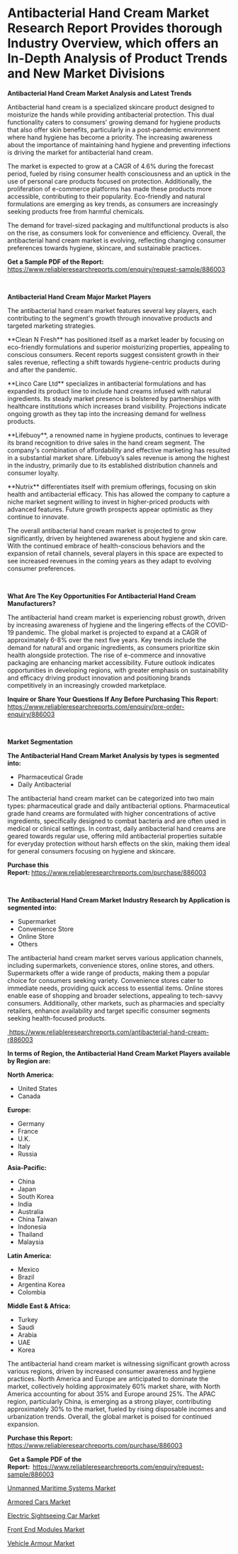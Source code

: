 <p><h1>Antibacterial Hand Cream Market Research Report Provides thorough Industry Overview, which offers an In-Depth Analysis of Product Trends and New Market Divisions</h1></p><p><strong>Antibacterial Hand Cream Market Analysis and Latest Trends</strong></p>
<p><p>Antibacterial hand cream is a specialized skincare product designed to moisturize the hands while providing antibacterial protection. This dual functionality caters to consumers' growing demand for hygiene products that also offer skin benefits, particularly in a post-pandemic environment where hand hygiene has become a priority. The increasing awareness about the importance of maintaining hand hygiene and preventing infections is driving the market for antibacterial hand cream.</p><p>The market is expected to grow at a CAGR of 4.6% during the forecast period, fueled by rising consumer health consciousness and an uptick in the use of personal care products focused on protection. Additionally, the proliferation of e-commerce platforms has made these products more accessible, contributing to their popularity. Eco-friendly and natural formulations are emerging as key trends, as consumers are increasingly seeking products free from harmful chemicals. </p><p>The demand for travel-sized packaging and multifunctional products is also on the rise, as consumers look for convenience and efficiency. Overall, the antibacterial hand cream market is evolving, reflecting changing consumer preferences towards hygiene, skincare, and sustainable practices.</p></p>
<p><strong>Get a Sample PDF of the Report:&nbsp;</strong> <a href="https://www.reliableresearchreports.com/enquiry/request-sample/886003?utm_campaign=2104&utm_medium=2&utm_source=Github&utm_content=ia&utm_term=06022025&utm_id=antibacterial-hand-cream">https://www.reliableresearchreports.com/enquiry/request-sample/886003</a></p>
<p>&nbsp;</p>
<p><strong>Antibacterial Hand Cream Major Market Players</strong></p>
<p><p>The antibacterial hand cream market features several key players, each contributing to the segment's growth through innovative products and targeted marketing strategies. </p><p>**Clean N Fresh** has positioned itself as a market leader by focusing on eco-friendly formulations and superior moisturizing properties, appealing to conscious consumers. Recent reports suggest consistent growth in their sales revenue, reflecting a shift towards hygiene-centric products during and after the pandemic.</p><p>**Linco Care Ltd** specializes in antibacterial formulations and has expanded its product line to include hand creams infused with natural ingredients. Its steady market presence is bolstered by partnerships with healthcare institutions which increases brand visibility. Projections indicate ongoing growth as they tap into the increasing demand for wellness products.</p><p>**Lifebuoy**, a renowned name in hygiene products, continues to leverage its brand recognition to drive sales in the hand cream segment. The company's combination of affordability and effective marketing has resulted in a substantial market share. Lifebuoy’s sales revenue is among the highest in the industry, primarily due to its established distribution channels and consumer loyalty.</p><p>**Nutrix** differentiates itself with premium offerings, focusing on skin health and antibacterial efficacy. This has allowed the company to capture a niche market segment willing to invest in higher-priced products with advanced features. Future growth prospects appear optimistic as they continue to innovate.</p><p>The overall antibacterial hand cream market is projected to grow significantly, driven by heightened awareness about hygiene and skin care. With the continued embrace of health-conscious behaviors and the expansion of retail channels, several players in this space are expected to see increased revenues in the coming years as they adapt to evolving consumer preferences.</p></p>
<p>&nbsp;</p>
<p><strong>What Are The Key Opportunities For Antibacterial Hand Cream Manufacturers?</strong></p>
<p><p>The antibacterial hand cream market is experiencing robust growth, driven by increasing awareness of hygiene and the lingering effects of the COVID-19 pandemic. The global market is projected to expand at a CAGR of approximately 6-8% over the next five years. Key trends include the demand for natural and organic ingredients, as consumers prioritize skin health alongside protection. The rise of e-commerce and innovative packaging are enhancing market accessibility. Future outlook indicates opportunities in developing regions, with greater emphasis on sustainability and efficacy driving product innovation and positioning brands competitively in an increasingly crowded marketplace.</p></p>
<p><strong>Inquire or Share Your Questions If Any Before Purchasing This Report:</strong> <a href="https://www.reliableresearchreports.com/enquiry/pre-order-enquiry/886003?utm_campaign=2104&utm_medium=2&utm_source=Github&utm_content=ia&utm_term=06022025&utm_id=antibacterial-hand-cream">https://www.reliableresearchreports.com/enquiry/pre-order-enquiry/886003</a></p>
<p>&nbsp;</p>
<p><strong>Market Segmentation</strong></p>
<p><strong>The Antibacterial Hand Cream Market Analysis by types is segmented into:</strong></p>
<p><ul><li>Pharmaceutical Grade</li><li>Daily Antibacterial</li></ul></p>
<p><p>The antibacterial hand cream market can be categorized into two main types: pharmaceutical grade and daily antibacterial options. Pharmaceutical grade hand creams are formulated with higher concentrations of active ingredients, specifically designed to combat bacteria and are often used in medical or clinical settings. In contrast, daily antibacterial hand creams are geared towards regular use, offering mild antibacterial properties suitable for everyday protection without harsh effects on the skin, making them ideal for general consumers focusing on hygiene and skincare.</p></p>
<p><strong>Purchase this Report:&nbsp;</strong><a href="https://www.reliableresearchreports.com/purchase/886003?utm_campaign=2104&utm_medium=2&utm_source=Github&utm_content=ia&utm_term=06022025&utm_id=antibacterial-hand-cream">https://www.reliableresearchreports.com/purchase/886003</a></p>
<p>&nbsp;</p>
<p><strong>The Antibacterial Hand Cream Market Industry Research by Application is segmented into:</strong></p>
<p><ul><li>Supermarket</li><li>Convenience Store</li><li>Online Store</li><li>Others</li></ul></p>
<p><p>The antibacterial hand cream market serves various application channels, including supermarkets, convenience stores, online stores, and others. Supermarkets offer a wide range of products, making them a popular choice for consumers seeking variety. Convenience stores cater to immediate needs, providing quick access to essential items. Online stores enable ease of shopping and broader selections, appealing to tech-savvy consumers. Additionally, other markets, such as pharmacies and specialty retailers, enhance availability and target specific consumer segments seeking health-focused products.</p></p>
<p><a href="https://www.reliableresearchreports.com/antibacterial-hand-cream-r886003?utm_campaign=2104&utm_medium=2&utm_source=Github&utm_content=ia&utm_term=06022025&utm_id=antibacterial-hand-cream">&nbsp;https://www.reliableresearchreports.com/antibacterial-hand-cream-r886003</a></p>
<p><strong>In terms of Region, the Antibacterial Hand Cream Market Players available by Region are:</strong></p>
<p>
    <p> <strong> North America: </strong>
        <ul>
            <li>United States</li>
            <li>Canada</li>
        </ul>
        </p> 
    <p> <strong> Europe: </strong>
        <ul>
            <li>Germany</li>
            <li>France</li>
            <li>U.K.</li>
            <li>Italy</li>
            <li>Russia</li>
        </ul>
        </p> 
    <p> <strong> Asia-Pacific: </strong>
        <ul>
            <li>China</li>
            <li>Japan</li>
            <li>South Korea</li>
            <li>India</li>
            <li>Australia</li>
            <li>China Taiwan</li>
            <li>Indonesia</li>
            <li>Thailand</li>
            <li>Malaysia</li>
        </ul>
        </p> 
    <p> <strong> Latin America: </strong>
        <ul>
            <li>Mexico</li>
            <li>Brazil</li>
            <li>Argentina Korea</li>
            <li>Colombia</li>
        </ul>
        </p> 
    <p> <strong> Middle East & Africa: </strong>
        <ul>
            <li>Turkey</li>
            <li>Saudi</li>
            <li>Arabia</li>
            <li>UAE</li>
            <li>Korea</li>
        </ul>
    </p>
    </p>
<p><p>The antibacterial hand cream market is witnessing significant growth across various regions, driven by increased consumer awareness and hygiene practices. North America and Europe are anticipated to dominate the market, collectively holding approximately 60% market share, with North America accounting for about 35% and Europe around 25%. The APAC region, particularly China, is emerging as a strong player, contributing approximately 30% to the market, fueled by rising disposable incomes and urbanization trends. Overall, the global market is poised for continued expansion.</p></p>
<p><strong>Purchase this Report: </strong><a href="https://www.reliableresearchreports.com/purchase/886003?utm_campaign=2104&utm_medium=2&utm_source=Github&utm_content=ia&utm_term=06022025&utm_id=antibacterial-hand-cream">https://www.reliableresearchreports.com/purchase/886003</a></p>
<p>&nbsp;<strong>Get a Sample PDF of the Report:&nbsp;&nbsp;</strong><a href="https://www.reliableresearchreports.com/enquiry/request-sample/886003?utm_campaign=2104&utm_medium=2&utm_source=Github&utm_content=ia&utm_term=06022025&utm_id=antibacterial-hand-cream">https://www.reliableresearchreports.com/enquiry/request-sample/886003</a></p>
<p><strong></strong></p>
<p><p><a href="https://www.linkedin.com/pulse/comprehensive-analysis-unmanned-maritime-systems-market-dxgpc?utm_campaign=2104&utm_medium=2&utm_source=Github&utm_content=ia&utm_term=06022025&utm_id=antibacterial-hand-cream">Unmanned Maritime Systems Market</a></p><p><a href="https://www.linkedin.com/pulse/booming-armored-cars-market-sector-analysis-growth-projections-9i4pe?utm_campaign=2104&utm_medium=2&utm_source=Github&utm_content=ia&utm_term=06022025&utm_id=antibacterial-hand-cream">Armored Cars Market</a></p><p><a href="https://www.linkedin.com/pulse/market-study-on105-cagr-forecast-from-2025-2032-offeringsignificant-cwvef?utm_campaign=2104&utm_medium=2&utm_source=Github&utm_content=ia&utm_term=06022025&utm_id=antibacterial-hand-cream">Electric Sightseeing Car Market</a></p><p><a href="https://www.linkedin.com/pulse/strategic-forecast-front-end-modules-market-growth-trends-bepzc?utm_campaign=2104&utm_medium=2&utm_source=Github&utm_content=ia&utm_term=06022025&utm_id=antibacterial-hand-cream">Front End Modules Market</a></p><p><a href="https://www.linkedin.com/pulse/vehicle-armour-market-size-revenue-analysis-cagr-115-from-atune?utm_campaign=2104&utm_medium=2&utm_source=Github&utm_content=ia&utm_term=06022025&utm_id=antibacterial-hand-cream">Vehicle Armour Market</a></p></p>
